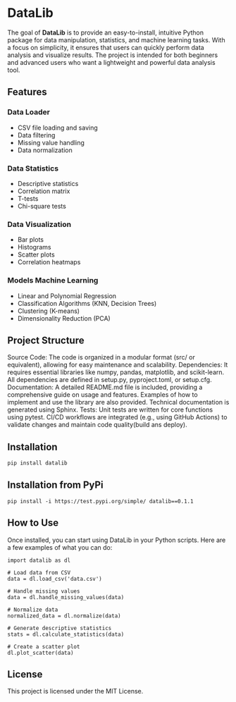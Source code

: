 # DataLib
The goal of **DataLib** is to provide an easy-to-install, intuitive Python package for data manipulation, statistics, and machine learning tasks. With a focus on simplicity, it ensures that users can quickly perform data analysis and visualize results. The project is intended for both beginners and advanced users who want a lightweight and powerful data analysis tool.
## Features

### Data Loader
- CSV file loading and saving
- Data filtering
- Missing value handling
- Data normalization

### Data Statistics
- Descriptive statistics
- Correlation matrix
- T-tests
- Chi-square tests

### Data Visualization
- Bar plots
- Histograms
- Scatter plots
- Correlation heatmaps

### Models Machine Learning
- Linear and Polynomial Regression
- Classification Algorithms (KNN, Decision Trees)
- Clustering (K-means)
- Dimensionality Reduction (PCA)

## Project Structure
Source Code: The code is organized in a modular format (src/ or equivalent), allowing for easy maintenance and scalability.
Dependencies: It requires essential libraries like numpy, pandas, matplotlib, and scikit-learn. All dependencies are defined in setup.py, pyproject.toml, or setup.cfg.
Documentation:
A detailed README.md file is included, providing a comprehensive guide on usage and features.
Examples of how to implement and use the library are also provided.
Technical documentation is generated using Sphinx.
Tests:
Unit tests are written for core functions using pytest.
CI/CD workflows are integrated (e.g., using GitHub Actions) to validate changes and maintain code quality(build ans deploy).

## Installation

```bash
pip install datalib
```
## Installation from PyPi
```
pip install -i https://test.pypi.org/simple/ datalib==0.1.1
```
## How to Use
Once installed, you can start using DataLib in your Python scripts. Here are a few examples of what you can do:
```
import datalib as dl

# Load data from CSV
data = dl.load_csv('data.csv')

# Handle missing values
data = dl.handle_missing_values(data)

# Normalize data
normalized_data = dl.normalize(data)

# Generate descriptive statistics
stats = dl.calculate_statistics(data)

# Create a scatter plot
dl.plot_scatter(data)

```
## License

This project is licensed under the MIT License.
